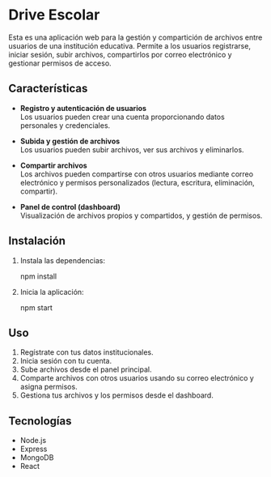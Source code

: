 # Drive Escolar

Esta es una aplicación web para la gestión y compartición de archivos entre usuarios de una institución educativa. Permite a los usuarios registrarse, iniciar sesión, subir archivos, compartirlos por correo electrónico y gestionar permisos de acceso.

## Características

- **Registro y autenticación de usuarios**  
  Los usuarios pueden crear una cuenta proporcionando datos personales y credenciales.

- **Subida y gestión de archivos**  
  Los usuarios pueden subir archivos, ver sus archivos y eliminarlos.

- **Compartir archivos**  
  Los archivos pueden compartirse con otros usuarios mediante correo electrónico y permisos personalizados (lectura, escritura, eliminación, compartir).

- **Panel de control (dashboard)**  
  Visualización de archivos propios y compartidos, y gestión de permisos.

## Instalación

1. Instala las dependencias:
   
   npm install

2. Inicia la aplicación:

   npm start


## Uso

1. Regístrate con tus datos institucionales.
2. Inicia sesión con tu cuenta.
3. Sube archivos desde el panel principal.
4. Comparte archivos con otros usuarios usando su correo electrónico y asigna permisos.
5. Gestiona tus archivos y los permisos desde el dashboard.

## Tecnologías

- Node.js
- Express
- MongoDB
- React
